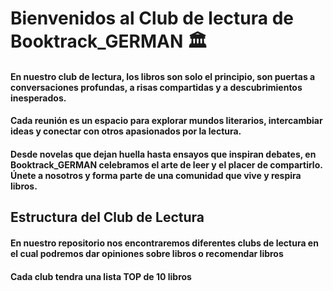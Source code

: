 # Bienvenidos al Club de lectura de Booktrack_GERMAN 🏛️
#### En nuestro club de lectura, los libros son solo el principio, son puertas a conversaciones profundas, a risas compartidas y a descubrimientos inesperados. 
#### Cada reunión es un espacio para explorar mundos literarios, intercambiar ideas y conectar con otros apasionados por la lectura. 
#### Desde novelas que dejan huella hasta ensayos que inspiran debates, en Booktrack_GERMAN celebramos el arte de leer y el placer de compartirlo. Únete a nosotros y forma parte de una comunidad que vive y respira libros.

## Estructura del Club de Lectura
#### En  nuestro repositorio nos encontraremos diferentes clubs de lectura en el cual podremos dar opiniones sobre libros o recomendar libros
#### Cada club tendra una lista TOP de  10 libros 
